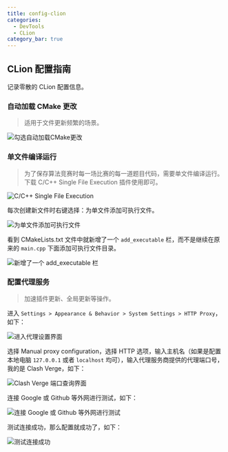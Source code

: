 ```yaml
---
title: config-clion
categories: 
  - DevTools
  - CLion
category_bar: true
---
```


## CLion 配置指南

记录零散的 CLion 配置信息。

### 自动加载 CMake 更改

> 适用于文件更新频繁的场景。

![勾选自动加载CMake更改](https://dwj-oss.oss-cn-nanjing.aliyuncs.com/images/202407311200790.png)

### 单文件编译运行

> 为了保存算法竞赛时每一场比赛的每一道题目代码，需要单文件编译运行。下载 C/C++ Single File Execution 插件使用即可。

![C/C++ Single File Execution](https://dwj-oss.oss-cn-nanjing.aliyuncs.com/images/202407311205580.png)

每次创建新文件时右键选择：为单文件添加可执行文件。

![为单文件添加可执行文件](https://dwj-oss.oss-cn-nanjing.aliyuncs.com/images/202407311207733.png)

看到 CMakeLists.txt 文件中就新增了一个 `add_executable` 栏，而不是继续在原来的 `main.cpp` 下面添加可执行文件目录。

![新增了一个 add_executable 栏](https://dwj-oss.oss-cn-nanjing.aliyuncs.com/images/202407312357483.png)

### 配置代理服务

> 加速插件更新、全局更新等操作。

进入 `Settings > Appearance & Behavior > System Settings > HTTP Proxy`，如下：

![进入代理设置界面](https://dwj-oss.oss-cn-nanjing.aliyuncs.com/images/202403032127859.png)

选择 Manual proxy configuration，选择 HTTP 选项，输入主机名（如果是配置本地电脑 `127.0.0.1` 或者 `localhost` 均可），输入代理服务商提供的代理端口号，我的是 Clash Verge，如下：

![Clash Verge 端口查询界面](https://dwj-oss.oss-cn-nanjing.aliyuncs.com/images/202403032127860.png)

连接 Google 或 Github 等外网进行测试，如下：

![连接 Google 或 Github 等外网进行测试](https://dwj-oss.oss-cn-nanjing.aliyuncs.com/images/202403032127861.png)

测试连接成功，那么配置就成功了，如下：

![测试连接成功](https://dwj-oss.oss-cn-nanjing.aliyuncs.com/images/202403032127862.png)
